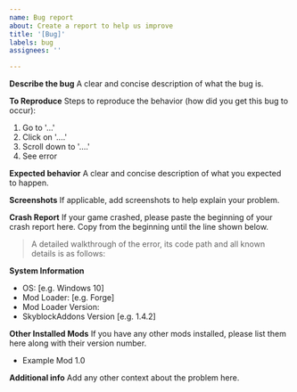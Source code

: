```yaml
---
name: Bug report
about: Create a report to help us improve
title: '[Bug]'
labels: bug
assignees: ''

---
```


**Describe the bug**
A clear and concise description of what the bug is.

**To Reproduce**
Steps to reproduce the behavior (how did you get this bug to occur):
1. Go to '...'
2. Click on '....'
3. Scroll down to '....'
4. See error

**Expected behavior**
A clear and concise description of what you expected to happen.

**Screenshots**
If applicable, add screenshots to help explain your problem.

**Crash Report**
If your game crashed, please paste the beginning of your crash report here. Copy from the beginning until the line shown below.
> A detailed walkthrough of the error, its code path and all known details is as follows:

**System Information**
 - OS: [e.g. Windows 10]
 - Mod Loader: [e.g. Forge]
 - Mod Loader Version: 
 - SkyblockAddons Version [e.g. 1.4.2]

**Other Installed Mods**
If you have any other mods installed, please list them here along with their version number.
- Example Mod 1.0

**Additional info**
Add any other context about the problem here.
